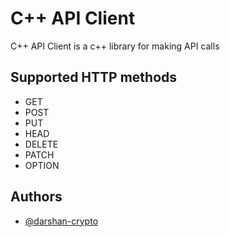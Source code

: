 # C++ API Client

C++ API Client is a c++ library for making API calls
## Supported HTTP methods
  * GET
  * POST
  * PUT
  * HEAD
  * DELETE
  * PATCH 
  * OPTION 

## Authors

- [@darshan-crypto](https://www.github.com/darshan-crypto)

